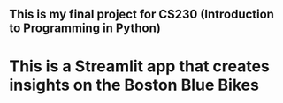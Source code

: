 ## This is my final project for CS230 (Introduction to Programming in Python)
# This is a Streamlit app that creates insights on the Boston Blue Bikes
